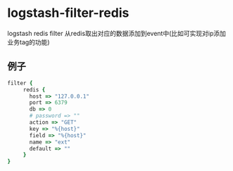 # logstash-filter-redis
logstash redis filter 从redis取出对应的数据添加到event中(比如可实现对ip添加业务tag的功能)

## 例子
```ruby
filter {
     redis {
       host => "127.0.0.1"
       port => 6379
       db => 0
       # password => ""
       action => "GET"
       key => "%{host}"
       field => "%{host}"
       name => "ext"
       default => ""
     }
}
```

